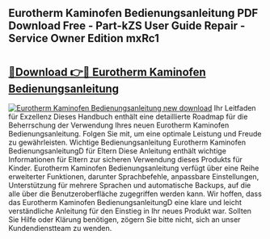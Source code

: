 ## Eurotherm Kaminofen Bedienungsanleitung PDF Download Free - Part-kZS User Guide Repair - Service Owner Edition mxRc1

# <h2><a href="http://df3dc2.blite.top/?on=Eurotherm+Kaminofen+Bedienungsanleitung">🔗Download 👉🔴 Eurotherm Kaminofen Bedienungsanleitung</a></h2>

[![Eurotherm Kaminofen Bedienungsanleitung new download](https://i.imgur.com/lujVjoI.png)](http://df3dc2.blite.top/?on=Eurotherm+Kaminofen+Bedienungsanleitung)
Ihr Leitfaden für Exzellenz Dieses Handbuch enthält eine detaillierte Roadmap für die Beherrschung der Verwendung Ihres neuen Eurotherm Kaminofen Bedienungsanleitung. Folgen Sie mit, um eine optimale Leistung und Freude zu gewährleisten. Wichtige Bedienungsanleitung Eurotherm Kaminofen BedienungsanleitungD für Eltern Diese Anleitung enthält wichtige Informationen für Eltern zur sicheren Verwendung dieses Produkts für Kinder. Eurotherm Kaminofen Bedienungsanleitung verfügt über eine Reihe erweiterter Funktionen, darunter Sprachbefehle, anpassbare Einstellungen, Unterstützung für mehrere Sprachen und automatische Backups, auf die alle über die Benutzeroberfläche zugegriffen werden kann. Wir hoffen, dass das Eurotherm Kaminofen BedienungsanleitungD eine klare und leicht verständliche Anleitung für den Einstieg in Ihr neues Produkt war. Sollten Sie Hilfe oder Klärung benötigen, zögern Sie bitte nicht, sich an unser Kundendienstteam zu wenden.

